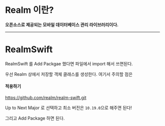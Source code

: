 # Realm 이란?
<b>오픈소스로 제공되는 모바일 데이터베이스 관리 라이브러리이다.</b>

--- 
# RealmSwift

RealmSwift 를 Add Packgae 했다면 파일에서 import 해서 쓰면된다.

우선 Realm 상에서 저장할 객체 클래스를 생성한다.
여기서 주의할 점은


####  적용하기

https://github.com/realm/realm-swift.git

Up to Next Major 로 선택하고 최소 버전은 ```10.19.0```으로 해주면 된다!

그리고 Add Package 하면 된다.


